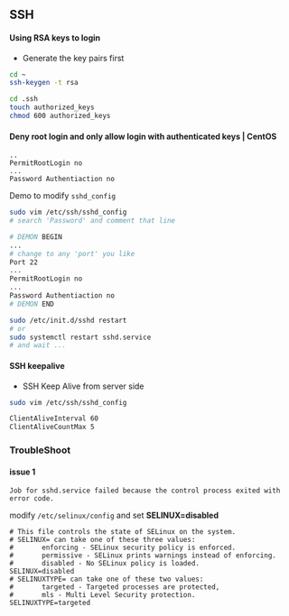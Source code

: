 ## SSH
#### Using RSA keys to login
- Generate the key pairs first

```bash
cd ~
ssh-keygen -t rsa

cd .ssh
touch authorized_keys
chmod 600 authorized_keys
```
#### **Deny** root login and only **allow** login with authenticated keys | CentOS

```
..
PermitRootLogin no
...
Password Authentiaction no
```

Demo to modify `sshd_config`

```bash
sudo vim /etc/ssh/sshd_config
# search 'Password' and comment that line

# DEMON BEGIN
...
# change to any 'port' you like
Port 22
...
PermitRootLogin no
...
Password Authentiaction no
# DEMON END

sudo /etc/init.d/sshd restart
# or
sudo systemctl restart sshd.service
# and wait ...
```

#### SSH keepalive
- SSH Keep Alive from server side

```bash
sudo vim /etc/ssh/sshd_config

ClientAliveInterval 60
ClientAliveCountMax 5
```

### TroubleShoot
#### issue 1
```
Job for sshd.service failed because the control process exited with error code.
```

modify `/etc/selinux/config` and set **SELINUX=disabled**

```
# This file controls the state of SELinux on the system.
# SELINUX= can take one of these three values:
#       enforcing - SELinux security policy is enforced.
#       permissive - SELinux prints warnings instead of enforcing.
#       disabled - No SELinux policy is loaded.
SELINUX=disabled
# SELINUXTYPE= can take one of these two values:
#       targeted - Targeted processes are protected,
#       mls - Multi Level Security protection.
SELINUXTYPE=targeted
```
